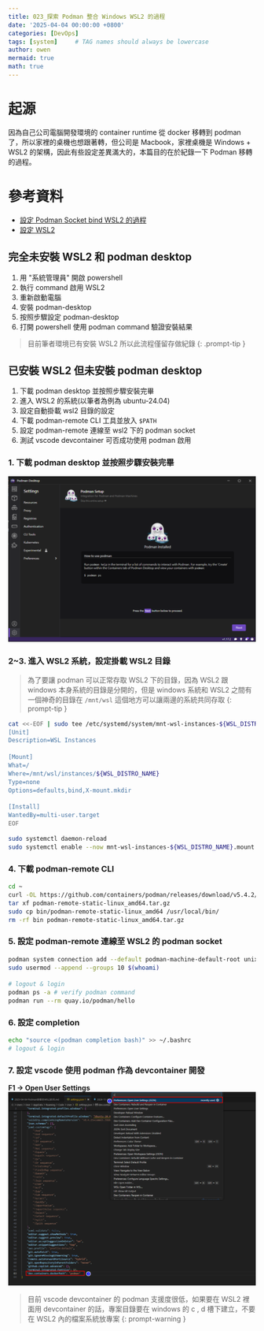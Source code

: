 ```yaml
---
title: 023_探索 Podman 整合 Windows WSL2 的過程
date: '2025-04-04 00:00:00 +0800'
categories: [DevOps]
tags: [system]     # TAG names should always be lowercase
author: owen
mermaid: true
math: true
---
```


# 起源
因為自己公司電腦開發環境的 container runtime 從 docker 移轉到 podman 了，所以家裡的桌機也想跟著轉，但公司是 Macbook，家裡桌機是 Windows + WSL2 的架構，因此有些設定差異滿大的，本篇目的在於紀錄一下 Podman 移轉的過程。

# 參考資料
- [設定 Podman Socket bind WSL2 的過程](https://blog.davy.tw/posts/mount-other-wsl2-distro-into-podman-container/)
- [設定 WSL2](https://learn.microsoft.com/zh-tw/windows/wsl/install)

## 完全未安裝 WSL2 和 podman desktop
1. 用 "系統管理員" 開啟 powershell
2. 執行 command 啟用 WSL2
3. 重新啟動電腦
4. 安裝 podman-desktop
5. 按照步驟設定 podman-desktop
6. 打開 powershell 使用 podman command 驗證安裝結果

> 目前筆者環境已有安裝 WSL2 所以此流程僅留存做紀錄
{: .prompt-tip }

## 已安裝 WSL2 但未安裝 podman desktop
1. 下載 podman desktop 並按照步驟安裝完畢
2. 進入 WSL2 的系統(以筆者為例為 ubuntu-24.04)
3. 設定自動掛載 wsl2 目錄的設定
4. 下載 podman-remote CLI 工具並放入 `$PATH`
5. 設定 podman-remote 連線至 wsl2 下的 podman socket
6. 測試 vscode devcontainer 可否成功使用 podman 啟用

### 1. 下載 podman desktop 並按照步驟安裝完畢
![](/commons/image/20250404/podman-001.png)

### 2~3. 進入 WSL2 系統，設定掛載 WSL2 目錄
> 為了要讓 podman 可以正常存取 WSL2 下的目錄，因為 WSL2 跟 windows 本身系統的目錄是分開的，但是 windows 系統和 WSL2 之間有一個神奇的目錄在 `/mnt/wsl` 這個地方可以讓兩邊的系統共同存取
{: prompt-tip }

```bash
cat <<-EOF | sudo tee /etc/systemd/system/mnt-wsl-instances-${WSL_DISTRO_NAME}.mount
[Unit]
Description=WSL Instances

[Mount]
What=/
Where=/mnt/wsl/instances/${WSL_DISTRO_NAME}
Type=none
Options=defaults,bind,X-mount.mkdir

[Install]
WantedBy=multi-user.target
EOF
```

```bash
sudo systemctl daemon-reload
sudo systemctl enable --now mnt-wsl-instances-${WSL_DISTRO_NAME}.mount
```

### 4. 下載 podman-remote CLI
```bash
cd ~
curl -OL https://github.com/containers/podman/releases/download/v5.4.2/podman-remote-static-linux_amd64.tar.gz 
tar xf podman-remote-static-linux_amd64.tar.gz 
sudo cp bin/podman-remote-static-linux_amd64 /usr/local/bin/
rm -rf bin podman-remote-static-linux_amd64.tar.gz
```

### 5. 設定 podman-remote 連線至 WSL2 的 podman socket
```bash
podman system connection add --default podman-machine-default-root unix:///mnt/wsl/podman-sockets/podman-machine-default/podman-root.sock
sudo usermod --append --groups 10 $(whoami)

# logout & login
podman ps -a # verify podman command
podman run --rm quay.io/podman/hello
```

### 6. 設定 completion
```bash
echo "source <(podman completion bash)" >> ~/.bashrc
# logout & login
```

### 7. 設定 vscode 使用 podman 作為 devcontainer 開發

<b>F1 -> Open User Settings</b>
![](/commons/image/20250404/podman-002.png)

> 目前 vscode devcontainer 的 podman 支援度很低，如果要在 WSL2 裡面用 devcontainer 的話，專案目錄要在 windows 的 c , d 槽下建立，不要在 WSL2 內的檔案系統放專案
{: prompt-warning }